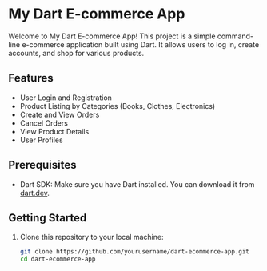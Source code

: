 # My Dart E-commerce App

Welcome to My Dart E-commerce App! This project is a simple command-line e-commerce application built using Dart. It allows users to log in, create accounts, and shop for various products.

## Features

- User Login and Registration
- Product Listing by Categories (Books, Clothes, Electronics)
- Create and View Orders
- Cancel Orders
- View Product Details
- User Profiles

## Prerequisites

- Dart SDK: Make sure you have Dart installed. You can download it from [dart.dev](https://dart.dev/get-dart).

## Getting Started

1. Clone this repository to your local machine:

   ```bash
   git clone https://github.com/yourusername/dart-ecommerce-app.git
   cd dart-ecommerce-app
